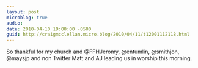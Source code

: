 ```yaml
---
layout: post
microblog: true
audio: 
date: 2010-04-10 19:00:00 -0500
guid: http://craigmcclellan.micro.blog/2010/04/11/t12001112118.html
---
```

So thankful for my church and @FFHJeromy, @entumlin, @smithjon, @maysjp and non Twitter Matt and AJ leading us in worship this morning.
